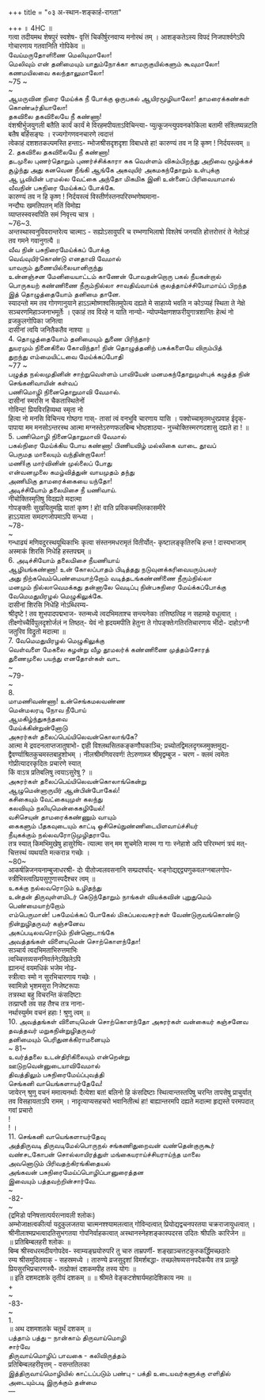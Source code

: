 +++
title = "०३ अ-स्थान-शङ्कार्ह-रागता"

+++
॥ 4HC ॥   
गत्वा तदीयमथ शेषपुरं स्वशेष- वृत्तिं चिकीर्षुरनवाप्य मनोरथं तम् । आशङ्कतेऽस्य विपदं निजपार्श्वगेऽपि गोचारणाय गतवानिति गोपिकेव ॥   
வேய்மருதோளிணை மெலியுமாலோ!   
மெலிவும் என் தனிமையும் யாதும்நோக்கா காமருகுயில்களும் கூவுமாலோ!   
கணமயிலவை கலந்தாலுமாலோ!   
~75 ~   
~   
ஆமருவின நிரை மேய்க்க நீ போக்கு ஒருபகல் ஆயிரமூழியாலோ! தாமரைக்கண்கள் கொண்டீர்தியாலோ!   
தகவிலை தகவிலையே நீ கண்ணா!   
वंशश्रीर्भुजयुगली बतैति कार्यं कार्यं मे विरहमपीयताऽविचिन्त्या- प्युत्कूजन्त्युपवनकोकिला बतामी संश्लिष्यन्नटति बतैष बर्हिसङ्घः । रज्यगोगणवनचारणे त्वदात्तं   
त्वेकाहं दशशतकल्पमस्ति हन्ताऽ- म्भोजश्रीसदृशदृशा विबाधसे हा! कारुण्यं तव न हि कृष्ण ! निर्दयस्त्वम् ॥   
2. தகவிலை தகவிலையே நீ கண்ணா!   
தடமுலை புணர்தொறும் புணர்ச்சிக்காரா சுக வெள்ளம் விசும்பிறந்து அறிவை மூழ்க்கச்   
சூழ்ந்து அது கனவென நீங்கி ஆங்கே அகவுயிர் அகமகந்தோறும் உள்புக்கு   
ஆ பூவியின் பரமல்ல வேட்கை அந்தோ மிகமிக இனி உன்னைப் பிரிவையாமால்   
வீவநின் பசுநிரை மேய்க்கப் போக்கே.   
कारुण्यं तव न हि कृष्ण ! निर्दयस्त्वं विस्तीर्णस्तनपरिरम्भणेष्वमाना-   
नन्दौघः खमतिपतन् मतिं विमोह्य   
व्याप्तस्स्वस्वपिति समं निवृत्त्य चात्र ।   
~76~3.   
अन्तस्थास्वनुविवरान्तरेत्य चात्माऽ - सह्योऽसावुपरि च रम्भणाभिलाषो विश्लेषं जनयति होत्तरोत्तरं ते नेतोऽहं तव गमने गवानुगत्यै ॥   
வீவ நின் பசுநிரைமேய்க்கப் போக்கு   
வெவ்வுயிர்கொண்டு எனதாவி வேமால்   
யாவரும் துணையில்லையானிருந்து   
உன்னஞ்சன மேனியையாட்டம் காணேன் போவதன்றொரு பகல் நீயகன்றால்   
பொருகயற் கண்ணிணை நீரும்நில்லா சாவதிவ்வாய்க் குலத்தாய்ச்சியோமாய்ப் பிறந்த   
இத் தொழுத்தையோம் தனிமை தானே.   
स्यादन्तो मम तव गोगणानुयाने हाऽऽत्मोष्णश्वसितमुपेत्य दह्यते मे साहाय्ये भवति न कोऽप्यहं स्थिता ते नेक्षे सञ्चरणमिहाञ्जनाभमूर्तेः । एकाहं तव विरहे न याति नान्यो- न्योपम्येक्षणशफरीयुगात्रशान्तिः हेत्थं नो व्रजकुलगोपिका जनित्वा   
दासीनां त्वयि जनितैकतैव नाश्या ॥   
4. தொழுத்தையோம் தனிமையும் துணை பிரிந்தார்   
துயரமும் நினைகிலை கோவிந்தா! நின் தொழுத்தனிற் பசுக்களையே விரும்பித்   
துறந்து எம்மையிட்டவை மேய்க்கப்போதி   
~77 ~   
பழுத்த நல்லமுதினின் சாற்றுவெள்ளம் பாவியேன் மனமகந்தோறுமுள்புக் கழுத்த நின் செங்கனிவாயின் கள்வப்   
பணிமொழி நினைதொறுமாவி வேமால்.   
दासीनां स्मरसि न चैकतास्थितेनों   
गोविन्द! प्रियविरहिव्यथा स्मृता नो   
हित्वा नो मनसि विचिन्त्य गोष्ठगा गास्- तासां त्वं वनभुवि चारणाय यासि । पक्वोच्चामृतमधुरप्रवाह ईदृक्- पापाया मम मनसोऽन्तरस्थ आत्मा मग्नस्तेऽरुणफलबिम्ब भोष्ठशाठ्या- नुच्चोक्तिस्मरणदशासु दह्यते हा ! ॥   
5. பணிமொழி நினைதொறுமாவி வேமால்   
பகல்நிரை மேய்க்கிய போய கண்ணா! பிணியவிழ் மல்லிகை வாடை தூவப்   
பெருமத மாலையும் வந்தின்றாலோ!   
மணிIகு மார்வினின் முல்லைப் போது   
என்வனமுலை கமழ்வித்துன் வாயமுதம் தந்து   
அணிமிகு தாமரைக்கையை யந்தோ!   
அடிச்சியோம் தலைமிசை நீ யணிவாய்.   
नीचोक्तिस्मृतिषु विदह्यते मदात्मा   
गोपङ्क्तीः सुखयितुमह्नि यात! कृष्ण ! हो! वाति प्रविकचमल्लिकासमीरे   
हाऽऽयाता समदगजोपमाऽपि सन्ध्या ।   
~78-   
~   
गन्धाढ्यं मणिवदुरस्थयूथिकाभिः कृत्वा संस्तनमधरामृतं वितीर्योत्- कृष्टालङ्कृतिरुचि हन्त ! दास्यभाजाम् अस्माकं शिरसि निधेहि हस्तपद्मम् ॥   
6. அடிச்சியோம் தலைமிசை நீயணியாய்   
ஆழியங்கண்ணா! உன் கோலப்பாதம் பிடித்தது நடுவுனக்கரிவையரும்பலர்   
அது நிற்கவெம்பெண்மையாற்றோம் வடித்தடங்கண்ணிணை நீரும்நில்லா   
மனமும் நில்லாவெமக்கது தன்னாலே வெடிப்பு நின்பசுநிரை மேய்க்கப்போக்கு வேமெமதுயிரழல் மெழுகிலுக்கே.   
दासीनां शिरसि निधेहि नोऽब्धिरम्य-   
श्रीदृष्टे ! तव शुभपादपद्मभाज- स्तन्मध्ये त्वदभिमताश्च सन्त्यनेकाः तत्तिष्ठत्विह न सहामहे वधूत्वात् । तीक्ष्णोच्चैर्विपुलदृशोर्जलं न तिष्ठत्- येवं नो हृदयमपीति हेतुना ते गोपङ्क्तेःगतिरतिचारणाय भीदो- दाहोऽग्नौ जतुरिव विद्रुतो मदात्मा ॥   
7. வேமெமதுயிரழல் மெழுகிலுக்கு   
வெள்வளை மேகலை கழன்று வீழ தூமலர்க் கண்ணிணை முத்தம்சோரத்   
துணைமுலை பயந்து எனதோள்கள் வாட   
~   
~79-   
~   
8.   
மாமணிவண்ணா! உன்செங்கமலவண்ண   
மென்மலரடி நோவ நீபோய்   
ஆமகிழ்ந்துகந்தவை   
மேய்க்கின்றுன்னோடு   
அசுரர்கள் தலைப்பெய்யிலெவன்கொலாங்கே?   
आत्मा मे द्रवदनलाप्तजातुषाभो- द्दाही विश्लथसितकङ्कणौघकाञ्चि; प्रच्योतद्विमलदृगब्जमुक्तमुद्य- द्वैवर्ण्याश्रितकुचमस्तबाहुशोभम् । नीलश्रीमणिवरवर्ण! तेऽरुणाब्ज श्रीमृद्वम्बुज - चरण - क्लमं त्वमेतः गोप्रीत्यादरकृदितः प्रचारणे स्यात्   
किं वाऽत्र प्रतिबलिषु त्वयाऽसुरेषु ? ॥   
அசுரர்கள் தலைப்பெய்யிலெவன்கொலாங்கென்று   
ஆழுமென்னாருயிர் ஆன்பின்போகேல்!   
கசிகையும் வேட்கையுமுள் கலந்து   
கலவியும் நலியுமென்கைகழியேல்!   
வசிசெயுன் தாமரைக்கண்ணும் வாயும்   
கைகளும் பீதகவுடையும் காட்டி ஒசிசெய்நுண்ணிடையிளவாய்ச்சியர்   
நீயுகக்கும் நல்லவரோடுமுழிதராயே.   
तत्र स्यात् किमभिमुखेषु हासुरेष्वि- त्यात्मा सन् मम शुचमेति मास्म गा गाः स्नेहाशे अपि परिरम्भणं त्रयं मत्- चित्तस्थं व्यथयति मत्करान्न गच्छेः ।   
~80~   
आकर्षन्निजनयनाम्बुजाधरश्री- दोः पीतोज्वलवसनानि सम्प्रदर्श्याद्- भङ्गोद्यद्द्द्व्यणुकवलग्नबालगोप- स्त्रीभिस्त्वत्प्रियसुगुणास्पदैश्चर त्वम् ॥   
உகக்கு நல்லவரொடும் உழிதந்து   
உன்தன் திருவுள்ளமிடர் கெடுந்தோறும் நாங்கள் வியக்கவின் புறுதுமெம் பெண்மையாற்றோம்   
எம்பெருமான்! பசுமேய்க்கப் போகேல் மிகப்பலவசுரர்கள் வேண்டுருவங்கொண்டு   
நின்றுழிதருவர் கஞ்சனேவ   
அகப்படிலவரொடும் நின்னொடாங்கே   
அவத்தங்கள் விளையுமென் சொற்கொளந்தோ!   
सञ्चार्य त्वदभिमताभिरुत्तमाभिः   
त्वच्चित्तव्यसननिवर्तनेऽखिलेऽपि   
ह्यानन्दं वयमधिकं भजेम नोढ-   
स्त्रीत्वाः स्मो न सुरभिचारणाय गच्छेः ।   
स्वामिन्नो भृशमसुरा निजेष्टरूपाः   
तत्रस्था बहु विचरन्ति कंसदिष्टाः   
तत्प्राप्तौ तव सह तैश्च तत्र नाना-   
नर्थास्युर्मम वचनं हहाः ! श्रुणु त्वम् ॥   
10. அவத்தங்கள் விளையுமென் சொற்கொளந்தோ அசுரர்கள் வன்கையர் கஞ்சனேவ தவத்தவர் மறுகநின்றுழிதருவர்   
தனிமையும் பெரிதுனக்கிராமனையும்   
~ 81~   
உவர்த்தலை உடன்திரிகிலையும் என்றென்று   
ஊடுறவென்னுடையாவிவேமால்   
திவத்திலும் பசுநிரைமேய்ப்புவத்தி   
செங்கனி வாயெங்களாயர்தேவே!   
जायेरन् श्रुणु वचनं ममात्यनर्थाः दैत्येशा बत! बलिनो हि कंसदिष्टाः स्थित्वान्तस्तपिषु चरन्ति तापसेषु प्राचुर्यात् तव विसहायताऽपि रामम् । नादृत्याप्यसहचरो भवानितीत्थं हा! बाह्यान्तरमपि दह्यते मदात्मा हृद्यस्ते परमपदात् गवां प्रचारो   
!   
! ।   
11. செங்கனி வாயெங்களாயர்தேவு   
அத்திருவடி திருவடிமேல்பொருநல் சங்கணிதுறைவன் வண்தென்குருகூர்   
வண்சடகோபன் சொல்லாயிரத்துள் மங்கையராய்ச்சியராய்ந்த மாலை   
அவனொடும் பிரிவதற்கிரங்கிதையல்   
அங்கவன் பசுநிரைமேய்ப்பொழிப்பானுரைத்தன   
இவையும் பத்தவற்றின்சார்வே.   
~   
-82-   
~   
(द्रमिडो पनिषत्तात्पर्यरत्नावली श्लोकः)   
अम्भोजाक्षत्वकीर्त्या यदुकुलजतया चात्मनश्श्यामलत्वात् गोविन्दत्वात् प्रियोद्यद्वचनपरतया चक्रराजायुधत्वात् । श्रीनीलाश्मप्रभत्वादतिसुभगतया गोपनिर्वाहकत्वात् अस्थानस्नेहशङ्कास्पदरस उदितः श्रीपतिः कारिजेन ॥   
॥ प्रतिबिम्बलहरी श्लोकः ॥   
बिम्ब श्रीस्वधरमदीयगोपदेव- स्वाम्यङ्घ्रयोरुपरि तु चारु ताम्रपर्णी- शङ्खाञ्चत्तटकुरुकर्द्धिमच्छठारेः   
रम्य श्रीसमुदितवाक् - सहस्रमध्ये । तारुण्ये व्रजसुदृशां विमर्शबद्धा- तच्छलेषव्यसनपदैकयैव तत्र प्रत्यूहे प्रियसुरभिप्रचारणस्यै- तत्प्रोक्तं दशकमपीह तस्य योगः ॥   
॥ इति दशमदशके तृतीयं दशकम् ॥ ॥ श्रीमते वेङ्कटशेषार्यमहादेशिकाय नमः ॥   
+   
~   
-83-   
~   
1.   
॥ अथ दशमशतके चतुर्थं दशकम् ॥   
பத்தாம் பத்து – நான்காம் திருவாய்மொழி   
சார்வே   
திருவாய்மொழிப் பாவகை - கலிவிருத்தம்   
प्रतिबिम्बलहरीवृत्तम् - वसन्ततिलका   
இத்திருவாய்மொழியில் காட்டப்படும் பண்பு - பக்தி உடையவர்களுக்கு எளிதில் அடையும்படி இருக்கும் தன்மை   
―   


